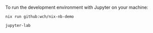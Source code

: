 To run the development environment with Jupyter on your machine:

```
nix run github:wch/nix-nb-demo

jupyter-lab
```
